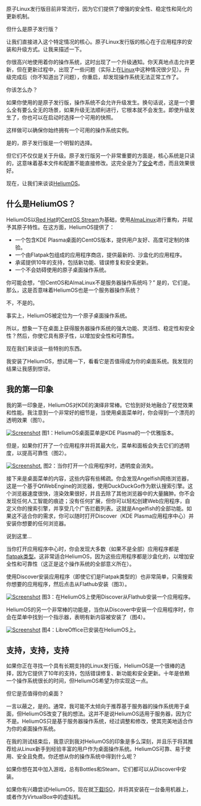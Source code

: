 原子Linux发行版目前非常流行，因为它们提供了增强的安全性、稳定性和简化的更新机制。

但什么是原子发行版？

让我们直接进入这个特定情况的核心。原子Linux发行版的核心在于应用程序的安装和升级方式。让我来描述一下。

你很高兴地使用着你的操作系统，这时出现了一个升级通知。你天真地点击允许更新，但在更新过程中，出现了一些问题（实际上在[Linux](https://thenewstack.io/learning-linux-start-here/)中这种情况很少见）。升级完成后（你不知道出了问题），你重启，却发现操作系统无法正常工作了。

你该怎么办？

如果你使用的是原子发行版，操作系统不会允许升级发生。换句话说，这是一个要么全有要么全无的场景，如果升级无法顺利进行，它根本就不会发生。即使升级发生了，你也可以在启动时选择一个可用的快照。

这样做可以确保你始终拥有一个可用的操作系统实例。

是的，原子发行版是一个明智的选择。

但它们不仅仅是关于升级。原子发行版另一个非常重要的方面是，核心系统是只读的，这意味着基本文件和配置不能直接修改。这完全是为了[安全](https://thenewstack.io/linux-security-scan-your-servers-for-rootkits-with-ease/)考虑，而且效果很好。

现在，让我们来谈谈[HeliumOS](https://www.heliumos.org)。

## 什么是HeliumOS？

HeliumOS以[Red Hat](https://www.openshift.com/try?utm_content=inline+mention)的[CentOS Stream](https://thenewstack.io/back-to-the-future-a-look-at-centos-streams/)为基础，使用[AlmaLinux](https://thenewstack.io/almalinux-10-beta-supports-older-x86-chipsets/)进行重构，并赋予其原子特性。在这方面，HeliumOS提供了：

*   一个包含KDE Plasma桌面的CentOS版本，提供用户友好、高度可定制的体验。
*   一个由Flatpak包组成的应用程序商店，提供最新的、沙盒化的应用程序。
*   承诺提供10年的支持，包括新功能、错误修复和安全更新。
*   一个不会妨碍使用的原子桌面操作系统。

你可能会想，“但CentOS和AlmaLinux不是服务器操作系统吗？” 是的，它们是。那么，这是否意味着HeliumOS也是一个服务器操作系统？

不，不是的。

事实上，HeliumOS被定位为一个原子桌面操作系统。

所以，想象一下在桌面上获得服务器操作系统的强大功能、灵活性、稳定性和安全性？然后，你使它具有原子性，以增加安全性和可靠性。

现在我们来谈谈一些特别的东西。

我安装了HeliumOS，想试用一下，看看它是否值得成为你的桌面系统。我发现的结果让我感到惊讶。

## 我的第一印象

我的第一印象是，HeliumOS对KDE的演绎非常棒。它恰到好处地融合了视觉效果和性能。我注意到一个非常好的细节是，当使用桌面菜单时，你会得到一个漂亮的透明效果（图1）。

[![Screenshot](https://cdn.thenewstack.io/media/2025/08/5dcd554a-heliumostrans.jpg)](https://cdn.thenewstack.io/media/2025/08/5dcd554a-heliumostrans.jpg) 图1：HeliumOS桌面菜单是KDE Plasma的一个优雅版本。

但是，如果你打开了一个应用程序并将其最大化，菜单和面板会失去它们的透明度，以提高可靠性（图2）。

[![Screenshot.](https://cdn.thenewstack.io/media/2025/08/b1ff25a4-heliumosnotrans.jpg)](https://cdn.thenewstack.io/media/2025/08/b1ff25a4-heliumosnotrans.jpg) 图2：当你打开一个应用程序时，透明度会消失。

接下来是桌面菜单的内容，这些内容有些稀疏。你会发现Angelfish网络浏览器，这是一个基于QtWebEngine的浏览器，使用DuckDuckGo作为默认搜索引擎。这个浏览器速度很快，渲染效果很好，并且去除了其他浏览器中的大量臃肿。你不会发现任何人工智能的痕迹；没有任何扩展，但你可以轻松创建Web应用程序，自定义你的搜索引擎，并享受几个广告拦截列表。这就是Angelfish的全部功能。如果这不适合你的需求，你可以随时打开Discover（KDE Plasma应用程序中心）并安装你想要的任何浏览器。

说到这里...

当你打开应用程序中心时，你会发现大多数（如果不是全部）应用程序都是[flatpak类型](https://thenewstack.io/linux-an-intro-to-the-flatpak-universal-package-manager/)。这非常适合HeliumOS，因为这些应用程序都是沙盒化的，以增加安全性和可靠性（这正是这个操作系统的全部意义所在）。

使用Discover安装应用程序（即使它们是Flatpak类型的）也非常简单，只需搜索你想要的应用程序，然后点击从Flathub安装（图3）。

[![Screenshot](https://cdn.thenewstack.io/media/2025/08/a32bf837-heliumdiscover.jpg)](https://cdn.thenewstack.io/media/2025/08/a32bf837-heliumdiscover.jpg) 图3：在HeliumOS上使用Discover从Flathub安装一个应用程序。

HeliumOS的另一个非常棒的功能是，当你从Discover中安装一个应用程序时，你会在菜单中找到一个指示器，表明有新内容被安装了（图4）。

[![Screenshot](https://cdn.thenewstack.io/media/2025/08/65f456ac-heliumosnew.jpg)](https://cdn.thenewstack.io/media/2025/08/65f456ac-heliumosnew.jpg) 图4：LibreOffice已安装在HeliumOS上。

## 支持，支持，支持

如果你正在寻找一个具有长期支持的Linux发行版，HeliumOS是一个很棒的选择，因为它提供了10年的支持，包括错误修复、新功能和安全更新。十年是依赖一个操作系统很长的时间，但HeliumOS希望为你实现这一点。

但它是否值得你的桌面？

一言以蔽之，是的。通常，我可能不太倾向于推荐基于服务器的操作系统用于桌面，但HeliumOS改变了我的想法。这并不是说HeliumOS适用于服务器，因为它不是。HeliumOS只是基于服务器操作系统，经过调整和修改，使其完美地适合作为你的桌面操作系统。

在我的测试结束后，我意识到我对HeliumOS的印象是多么深刻，并且乐于将其推荐给从Linux新手到经验丰富的用户作为桌面操作系统。HeliumOS可靠、易于使用、安全且免费。你还想从你的操作系统中得到什么呢？

如果你想在其中加入游戏，总有Bottles和Steam，它们都可以从Discover中安装。

如果你有兴趣尝试HeliumOS，现在就[下载ISO](https://www.heliumos.org/download)，并将其安装在一台备用机器上，或者作为VirtualBox中的虚拟机。